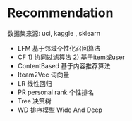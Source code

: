 #  Recommendation 
  数据集来源:  uci, kaggle , sklearn
- LFM     基于邻域个性化召回算法
- CF      1) 协同过滤算法    2) 基于item或user
- ContentBased  基于内容推荐算法
- Iteam2Vec    词向量
- LR          线性回归
- PR  personal rank    个性排名
- Tree  决策树
- WD    排序模型     Wide And Deep

